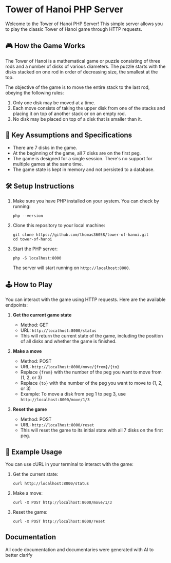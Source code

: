 # Tower of Hanoi PHP Server

Welcome to the Tower of Hanoi PHP Server! This simple server allows you to play the classic Tower of Hanoi game through HTTP requests.

## 🎮 How the Game Works

The Tower of Hanoi is a mathematical game or puzzle consisting of three rods and a number of disks of various diameters. The puzzle starts with the disks stacked on one rod in order of decreasing size, the smallest at the top.

The objective of the game is to move the entire stack to the last rod, obeying the following rules:
1. Only one disk may be moved at a time.
2. Each move consists of taking the upper disk from one of the stacks and placing it on top of another stack or on an empty rod.
3. No disk may be placed on top of a disk that is smaller than it.

## 🚀 Key Assumptions and Specifications

- There are 7 disks in the game.
- At the beginning of the game, all 7 disks are on the first peg.
- The game is designed for a single session. There's no support for multiple games at the same time.
- The game state is kept in memory and not persisted to a database.

## 🛠️ Setup Instructions

1. Make sure you have PHP installed on your system. You can check by running:
   ```
   php --version
   ```

2. Clone this repository to your local machine:
   ```
   git clone https://github.com/thomas36058/tower-of-hanoi.git
   cd tower-of-hanoi
   ```

3. Start the PHP server:
   ```
   php -S localhost:8000
   ```

   The server will start running on `http://localhost:8000`.

## 🕹️ How to Play

You can interact with the game using HTTP requests. Here are the available endpoints:

1. **Get the current game state**
   - Method: GET
   - URL: `http://localhost:8000/status`
   - This will return the current state of the game, including the position of all disks and whether the game is finished.

2. **Make a move**
   - Method: POST
   - URL: `http://localhost:8000/move/{from}/{to}`
   - Replace `{from}` with the number of the peg you want to move from (1, 2, or 3)
   - Replace `{to}` with the number of the peg you want to move to (1, 2, or 3)
   - Example: To move a disk from peg 1 to peg 3, use `http://localhost:8000/move/1/3`

3. **Reset the game**
   - Method: POST
   - URL: `http://localhost:8000/reset`
   - This will reset the game to its initial state with all 7 disks on the first peg.

## 📝 Example Usage

You can use cURL in your terminal to interact with the game:

1. Get the current state:
   ```
   curl http://localhost:8000/status
   ```

2. Make a move:
   ```
   curl -X POST http://localhost:8000/move/1/3
   ```

3. Reset the game:
   ```
   curl -X POST http://localhost:8000/reset
   ```


## Documentation
All code documentation and documentaries were generated with AI to better clarify
